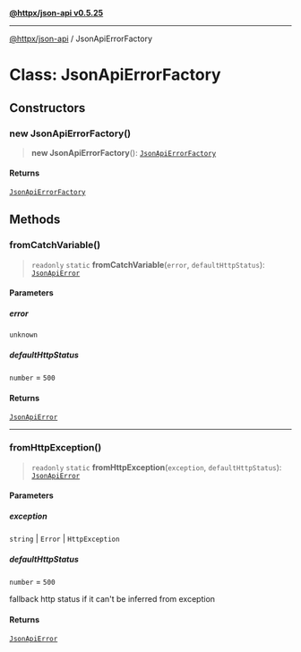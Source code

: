 [**@httpx/json-api v0.5.25**](../README.md)

***

[@httpx/json-api](../README.md) / JsonApiErrorFactory

# Class: JsonApiErrorFactory

## Constructors

### new JsonApiErrorFactory()

> **new JsonApiErrorFactory**(): [`JsonApiErrorFactory`](JsonApiErrorFactory.md)

#### Returns

[`JsonApiErrorFactory`](JsonApiErrorFactory.md)

## Methods

### fromCatchVariable()

> `readonly` `static` **fromCatchVariable**(`error`, `defaultHttpStatus`): [`JsonApiError`](../type-aliases/JsonApiError.md)

#### Parameters

##### error

`unknown`

##### defaultHttpStatus

`number` = `500`

#### Returns

[`JsonApiError`](../type-aliases/JsonApiError.md)

***

### fromHttpException()

> `readonly` `static` **fromHttpException**(`exception`, `defaultHttpStatus`): [`JsonApiError`](../type-aliases/JsonApiError.md)

#### Parameters

##### exception

`string` | `Error` | `HttpException`

##### defaultHttpStatus

`number` = `500`

fallback http status if it can't be inferred from exception

#### Returns

[`JsonApiError`](../type-aliases/JsonApiError.md)

